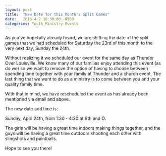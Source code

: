 ```yaml
---
layout: post
title:  "New Date for this Month's Split Games"
date:   2016-4-2 10:30:00 -0500
categories: Youth_Ministry Events
---
```

As you've hopefully already heard, we are shifting the date of the split games that we had scheduled for Saturday the 23rd of this month to the very next day, Sunday the 24th.
 
Without realizing it we scheduled our event for the same day as Thunder Over Louisville. We know many of our families enjoy attending this event (as do we) so we want to remove the option of having to choose between spending time together with your family at Thunder and a church event. The last thing that we want to do as a ministry is to come between you and your quality family time. 

With that in mind, we have rescheduled the event as has already been mentioned via email and above. 

The new date and time is:

Sunday, April 24th, from 1:30 - 4:30 at 9th and O.

The girls will be having a great time indoors making things together, and the guys will be having a great time outdoors shooting each other with slingshots and paintballs.

Hope to see you there!